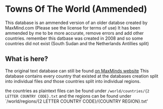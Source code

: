 # Towns Of The World (Ammended)
This database is an ammended version of an older databse created by MaxMind.com (Please see the license for terms of use)
It has been ammended by me to be more accurate, remove errors and add other countries.
remember this datbase was created in 2008 and so some countries did not exist (South Sudan and the Netherlands Antillies split)

## What is here?
The original text database can still be found [on MaxMinds website](https://www.maxmind.com/en/free-world-cities-database) This database contains every country that existed at the databases creation split into individual files *and* those countries split into individual regions.

the countries as plaintext files can be found under
`/world/countries/{2 LETTER COUNTRY CODE}.txt`
and the regions can be found under
`/world/regions/{2 LETTER COUNTRY CODE}/{COUNTRY REGION}.txt'
